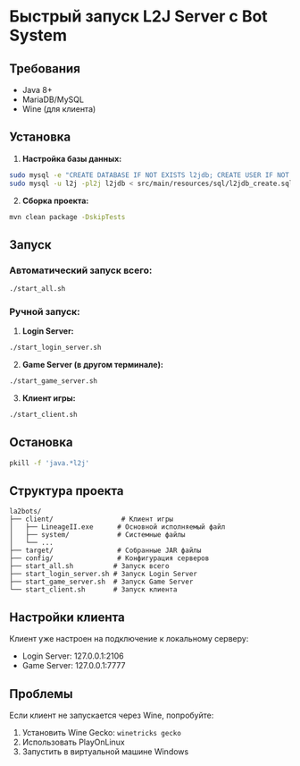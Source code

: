 # Быстрый запуск L2J Server с Bot System

## Требования
- Java 8+
- MariaDB/MySQL
- Wine (для клиента)

## Установка

1. **Настройка базы данных:**
```bash
sudo mysql -e "CREATE DATABASE IF NOT EXISTS l2jdb; CREATE USER IF NOT EXISTS 'l2j'@'localhost' IDENTIFIED BY 'l2j'; GRANT ALL PRIVILEGES ON l2jdb.* TO 'l2j'@'localhost'; FLUSH PRIVILEGES;"
sudo mysql -u l2j -pl2j l2jdb < src/main/resources/sql/l2jdb_create.sql
```

2. **Сборка проекта:**
```bash
mvn clean package -DskipTests
```

## Запуск

### Автоматический запуск всего:
```bash
./start_all.sh
```

### Ручной запуск:

1. **Login Server:**
```bash
./start_login_server.sh
```

2. **Game Server (в другом терминале):**
```bash
./start_game_server.sh
```

3. **Клиент игры:**
```bash
./start_client.sh
```

## Остановка

```bash
pkill -f 'java.*l2j'
```

## Структура проекта

```
la2bots/
├── client/                 # Клиент игры
│   ├── LineageII.exe      # Основной исполняемый файл
│   ├── system/            # Системные файлы
│   └── ...
├── target/                # Собранные JAR файлы
├── config/                # Конфигурация серверов
├── start_all.sh          # Запуск всего
├── start_login_server.sh # Запуск Login Server
├── start_game_server.sh  # Запуск Game Server
└── start_client.sh       # Запуск клиента
```

## Настройки клиента

Клиент уже настроен на подключение к локальному серверу:
- Login Server: 127.0.0.1:2106
- Game Server: 127.0.0.1:7777

## Проблемы

Если клиент не запускается через Wine, попробуйте:
1. Установить Wine Gecko: `winetricks gecko`
2. Использовать PlayOnLinux
3. Запустить в виртуальной машине Windows
